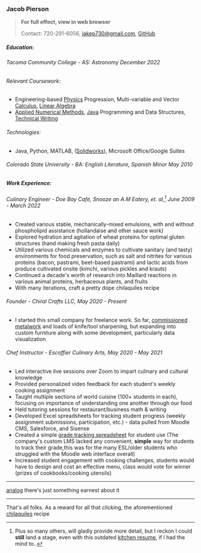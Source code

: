 ### Jacob Pierson

> **For full effect, view in web browser**
>
> Contact: 720-291-6056, [jakep730@gmail.com](mailto:jakep730@gmail.com), [GitHub](https://github.com/awhooshingwind)

##### Education:

###### Tacoma Community College - AS: Astronomy *December 2022*  
 
###### Relevant Coursework:
- Engineering-based [Physics](/projects/Lab4FreeBodyDiagrams.pdf) Progression, Multi-variable and Vector [Calculus](https://github.com/awhooshingwind/Math254), [Linear Algebra](/projects/jpierson_app1.pdf)
- [Applied Numerical Methods](https://github.com/awhooshingwind/ENGR240), [Java](https://github.com/awhooshingwind/DelightfulDeli) Programming and Data Structures, [Technical Writing](https://docs.google.com/document/d/1zslfxNiTz2kqxAz22RuVwdfqIuXCeBObVWSe8apfrdw/edit)


######  Technologies:
- Java, Python, MATLAB, (<a href="awhooshingwind.github.io/projects/chair_summary.pdf" target="_blank">Solidworks</a>), Microsoft Office/Google Suites

###### Colorado State University - BA: English Literature, Spanish Minor *May 2010*  

##### Work Experience: 

###### Culinary Engineer - *Doe Bay Café, Snooze an A.M Eatery, et. al,[^1] June 2009 - March 2022*

- Created various stable, mechanically-mixed emulsions, with and without phospholipid assistance (hollandaise and other sauce work)
- Explored hydration and agitation of wheat proteins for optimal gluten structures (hand making fresh pasta daily)
- Utilized various chemicals and enzymes to cultivate sanitary (and tasty) environments for food preservation, such as salt and nitrites for various proteins (bacon, pastrami, beet-based pastrami) and lactic acids from produce cultivated onsite (kimchi, various pickles and krauts)
- Continued a decade's worth of research into Maillard reactions in various animal proteins, herbaceous plants, and fruits
- With many iterations, craft a pretty dope chilaquiles recipe

###### Founder - *Chiral Crafts LLC, May 2020 - Present*

- I started this small company for freelance work. So far, [commissioned metalwork](/metal.md) and loads of knife/tool sharpening, but expanding into custom furniture along with some development, particularly data visualization 

###### Chef Instructor - *Escoffier Culinary Arts, May 2020 - May 2021*

- Led interactive live sessions over Zoom to impart culinary and cultural knowledge
- Provided personalized video feedback for each student's weekly cooking assignment
- Taught multiple sections of world cuisine (100+ students in each), focusing on importance of understanding one another through our food
- Held tutoring sessions for restaurant/business math & writing
- Developed Excel spreadsheets for tracking student progress (weekly assignment submissions, participation, etc.) - data pulled from Moodle CMS, Salesforce, and Sisense
- Created a simple [grade tracking spreadsheet](https://docs.google.com/spreadsheets/d/1DTIHyR0CUrAtPCjrw08osnoBhqA_n8aNh5CT9zqhMIU/edit?usp=sharing) for student use (The company's custom LMS lacked any convenient, **simple** way for students to track their grade,this was for the many ESL/older students who struggled with the Moodle web interface overall)
- Increased student engagement with cooking challenges, students would have to design and cost an effective menu, class would vote for winner (prizes of cookbooks/cooking utensils)  


[^1]: Plus so many others, will gladly provide more detail, but I reckon I could **still** land a stage, even with this outdated [kitchen resume](/projects/JakeResume.pdf), if I had the mind to..
  
---

[analog](/analog.md) there's just something earnest about it  

--- 

 That's all folks. As a reward for all that clicking, the aforementioned [chilaquiles](/projects/Chilaquiles.pdf) recipe